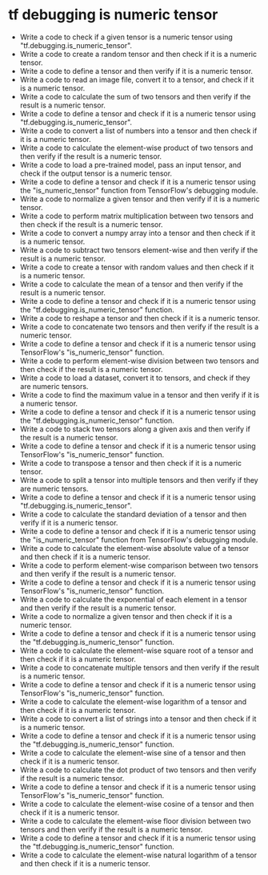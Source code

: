 # tf debugging is numeric tensor

- Write a code to check if a given tensor is a numeric tensor using "tf.debugging.is_numeric_tensor".
- Write a code to create a random tensor and then check if it is a numeric tensor.
- Write a code to define a tensor and then verify if it is a numeric tensor.
- Write a code to read an image file, convert it to a tensor, and check if it is a numeric tensor.
- Write a code to calculate the sum of two tensors and then verify if the result is a numeric tensor.
- Write a code to define a tensor and check if it is a numeric tensor using "tf.debugging.is_numeric_tensor".
- Write a code to convert a list of numbers into a tensor and then check if it is a numeric tensor.
- Write a code to calculate the element-wise product of two tensors and then verify if the result is a numeric tensor.
- Write a code to load a pre-trained model, pass an input tensor, and check if the output tensor is a numeric tensor.
- Write a code to define a tensor and check if it is a numeric tensor using the "is_numeric_tensor" function from TensorFlow's debugging module.
- Write a code to normalize a given tensor and then verify if it is a numeric tensor.
- Write a code to perform matrix multiplication between two tensors and then check if the result is a numeric tensor.
- Write a code to convert a numpy array into a tensor and then check if it is a numeric tensor.
- Write a code to subtract two tensors element-wise and then verify if the result is a numeric tensor.
- Write a code to create a tensor with random values and then check if it is a numeric tensor.
- Write a code to calculate the mean of a tensor and then verify if the result is a numeric tensor.
- Write a code to define a tensor and check if it is a numeric tensor using the "tf.debugging.is_numeric_tensor" function.
- Write a code to reshape a tensor and then check if it is a numeric tensor.
- Write a code to concatenate two tensors and then verify if the result is a numeric tensor.
- Write a code to define a tensor and check if it is a numeric tensor using TensorFlow's "is_numeric_tensor" function.
- Write a code to perform element-wise division between two tensors and then check if the result is a numeric tensor.
- Write a code to load a dataset, convert it to tensors, and check if they are numeric tensors.
- Write a code to find the maximum value in a tensor and then verify if it is a numeric tensor.
- Write a code to define a tensor and check if it is a numeric tensor using the "tf.debugging.is_numeric_tensor" function.
- Write a code to stack two tensors along a given axis and then verify if the result is a numeric tensor.
- Write a code to define a tensor and check if it is a numeric tensor using TensorFlow's "is_numeric_tensor" function.
- Write a code to transpose a tensor and then check if it is a numeric tensor.
- Write a code to split a tensor into multiple tensors and then verify if they are numeric tensors.
- Write a code to define a tensor and check if it is a numeric tensor using "tf.debugging.is_numeric_tensor".
- Write a code to calculate the standard deviation of a tensor and then verify if it is a numeric tensor.
- Write a code to define a tensor and check if it is a numeric tensor using the "is_numeric_tensor" function from TensorFlow's debugging module.
- Write a code to calculate the element-wise absolute value of a tensor and then check if it is a numeric tensor.
- Write a code to perform element-wise comparison between two tensors and then verify if the result is a numeric tensor.
- Write a code to define a tensor and check if it is a numeric tensor using TensorFlow's "is_numeric_tensor" function.
- Write a code to calculate the exponential of each element in a tensor and then verify if the result is a numeric tensor.
- Write a code to normalize a given tensor and then check if it is a numeric tensor.
- Write a code to define a tensor and check if it is a numeric tensor using the "tf.debugging.is_numeric_tensor" function.
- Write a code to calculate the element-wise square root of a tensor and then check if it is a numeric tensor.
- Write a code to concatenate multiple tensors and then verify if the result is a numeric tensor.
- Write a code to define a tensor and check if it is a numeric tensor using TensorFlow's "is_numeric_tensor" function.
- Write a code to calculate the element-wise logarithm of a tensor and then check if it is a numeric tensor.
- Write a code to convert a list of strings into a tensor and then check if it is a numeric tensor.
- Write a code to define a tensor and check if it is a numeric tensor using the "tf.debugging.is_numeric_tensor" function.
- Write a code to calculate the element-wise sine of a tensor and then check if it is a numeric tensor.
- Write a code to calculate the dot product of two tensors and then verify if the result is a numeric tensor.
- Write a code to define a tensor and check if it is a numeric tensor using TensorFlow's "is_numeric_tensor" function.
- Write a code to calculate the element-wise cosine of a tensor and then check if it is a numeric tensor.
- Write a code to calculate the element-wise floor division between two tensors and then verify if the result is a numeric tensor.
- Write a code to define a tensor and check if it is a numeric tensor using the "tf.debugging.is_numeric_tensor" function.
- Write a code to calculate the element-wise natural logarithm of a tensor and then check if it is a numeric tensor.
